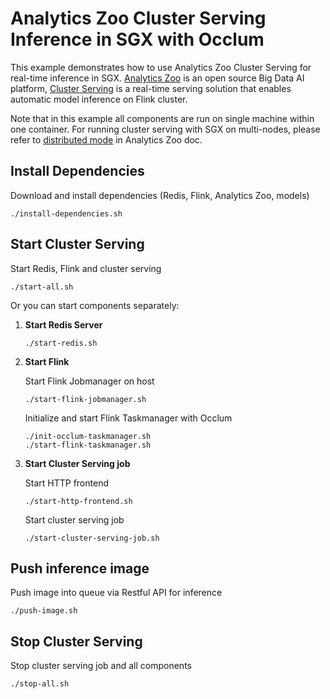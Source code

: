 # Analytics Zoo Cluster Serving Inference in SGX with Occlum #

This example demonstrates how to use Analytics Zoo Cluster Serving for real-time inference in SGX. 
[Analytics Zoo](https://github.com/intel-analytics/analytics-zoo) is an open source Big Data AI platform, [Cluster Serving](https://www.usenix.org/conference/opml20/presentation/song) is a real-time serving solution that enables automatic model inference on Flink cluster.

Note that in this example all components are run on single machine within one container. For running cluster serving with SGX on multi-nodes, please refer to [distributed mode](https://github.com/intel-analytics/analytics-zoo/tree/master/ppml/trusted-realtime-ml/scala/docker-occlum#distributed-mode-multi-containersmulti-nodes) in Analytics Zoo doc.

## Install Dependencies ##
Download and install dependencies (Redis, Flink, Analytics Zoo, models)

    ./install-dependencies.sh
## Start Cluster Serving ##
Start Redis, Flink and cluster serving

	./start-all.sh
Or you can start components separately:


1. **Start Redis Server**

    `./start-redis.sh`


2. **Start Flink**

	Start Flink Jobmanager on host

	`./start-flink-jobmanager.sh`

	Initialize and start Flink Taskmanager with Occlum
	
	``` 
	./init-occlum-taskmanager.sh  			
	./start-flink-taskmanager.sh
	```
   
3. **Start Cluster Serving job**

	Start HTTP frontend
	
	`./start-http-frontend.sh`
    
	Start cluster serving job
	
	`./start-cluster-serving-job.sh`

## Push inference image ##
Push image into queue via Restful API for inference

    ./push-image.sh
## Stop Cluster Serving ##
Stop cluster serving job and all components
	
	./stop-all.sh